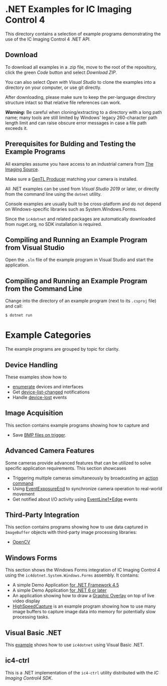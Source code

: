 # .NET Examples for IC Imaging Control 4

This directory contains a selection of example programs demonstrating the use of the IC Imaging Control 4 .NET API.

## Download

To download all examples in a .zip file, move to the root of the repository, click the green *Code* button and select *Download ZIP*.

You can also select *Open with Visual Studio* to clone the examples into a directory on your computer, or use git directly.

After downloading, please make sure to keep the per-language directory structure intact so that relative file references can work.

***Warning:*** Be careful when cloning/extracting to a directory with a long path name; many tools are still limited by Windows' legacy 260-character path length limit and can raise obscure error messages in case a file path exceeds it.

## Prerequisites for Bulding and Testing the Example Programs

All examples assume you have access to an industrial camera from [The Imaging Source](https://www.theimagingsource.com).

Make sure a [GenTL Producer](https://www.theimagingsource.com/en-us/support/download/) matching your camera is installed.

All .NET examples can be used from *Visual Studio 2019* or later, or directly from the command line using the `dotnet` utility.

Console examples are usually built to be cross-platform and do not depend on Windows-specific libraries such as System.Windows.Forms.

Since the `ic4dotnet` and related packages are automatically downloaded from nuget.org, no SDK installation is required.

## Compiling and Running an Example Program from Visual Studio

Open the `.sln` file of the example program in Visual Studio and start the application.

## Compiling and Running an Example Program from the Command Line

Change into the directory of an example program (next to its `.csproj` file) and call:

```
$ dotnet run
```

# Example Categories

The example programs are grouped by topic for clarity.

## Device Handling

These examples show how to
- [enumerate](/dotnet/device-handling/DeviceEnumeration) devices and interfaces
- Get [device-list-changed](/dotnet/device-handling/DeviceListChanged/) notifications
- Handle [device-lost](/dotnet/device-handling/DeviceLost) events

## Image Acquisition

This section contains example programs showing how to capture and

- Save [BMP files on trigger](/dotnet/image-acquisition/SaveBmpOnTrigger).

## Advanced Camera Features

Some cameras provide advanced features that can be utilized to solve specific application requirements. This section showcases
- Triggering multiple cameras simultaneously by broadcasting an [action command](/dotnet/advanced-camera-features/ActionCommandBroadcastTrigger)
- Using [EventExposureEnd](/dotnet/advanced-camera-features/EventExposureEnd) to synchronize camera operation to real-world movement
- Get notified about I/O activity using [EventLine1*Edge](/dotnet/advanced-camera-features/EventLine1Edge) events

## Third-Party Integration

This section contains programs showing how to use data captured in `ImageBuffer` objects with third-party image processing libraries:

- [OpenCV](/dotnet/thirdparty-integration/ImageBufferOpenCVLive)

## Windows Forms

This section shows the Windows Forms integration of IC Imaging Control 4 using the `ic4dotnet.System.Windows.Forms` assembly. It contains:

- A simple Demo Application [for .NET Framework 4.5](/dotnet/winforms/framework45)
- A simple Demo Application [for .NET 6 or later](/dotnet/winforms/DialogApp-net6)
- An application showing how to draw a [Graphic Overlay](/dotnet/winforms/GraphicOverlay) on top of live video display
- [HighSpeedCapture](/dotnet/winforms/HighSpeedCapture) is an example program showing how to use many image buffers to capture image data into memory for potentially slow processing tasks.

## Visual Basic .NET

This [example](/dotnet/vb.net/VB%20First%20Steps) shows how to use `ic4dotnet` using Visual Basic .NET.

## ic4-ctrl

This is a .NET implementation of the `ic4-ctrl` utility distributed with the *IC Imaging Control4 SDK*.